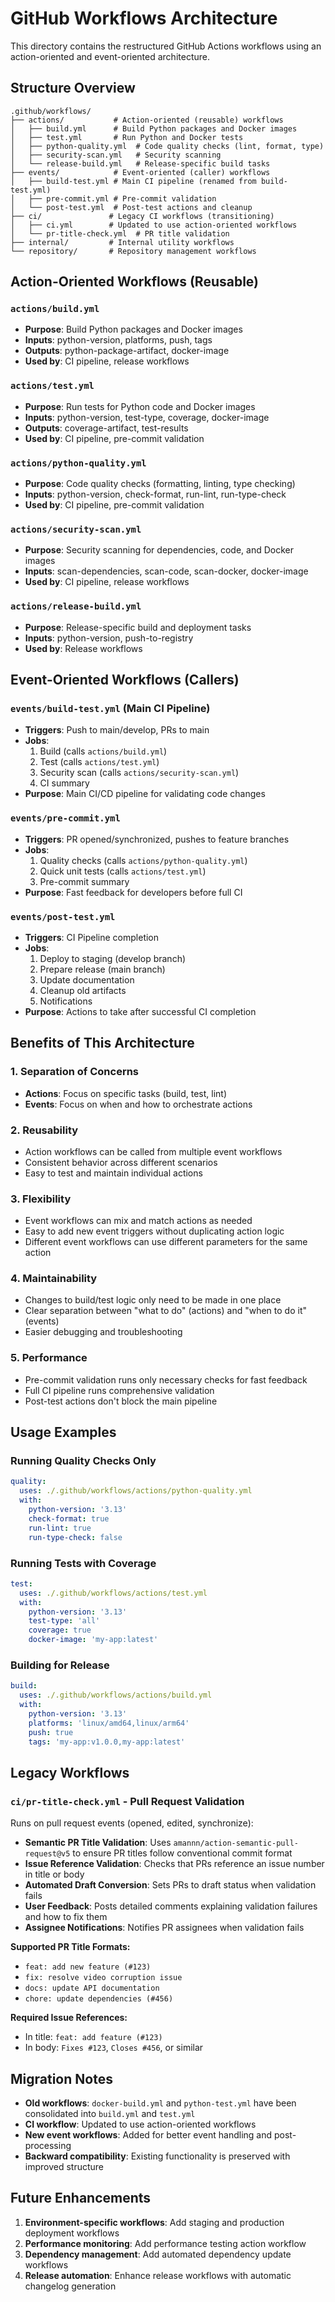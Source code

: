# GitHub Workflows Architecture

This directory contains the restructured GitHub Actions workflows using an action-oriented and event-oriented architecture.

## Structure Overview

```
.github/workflows/
├── actions/           # Action-oriented (reusable) workflows
│   ├── build.yml      # Build Python packages and Docker images
│   ├── test.yml       # Run Python and Docker tests
│   ├── python-quality.yml  # Code quality checks (lint, format, type)
│   ├── security-scan.yml   # Security scanning
│   └── release-build.yml   # Release-specific build tasks
├── events/            # Event-oriented (caller) workflows
│   ├── build-test.yml # Main CI pipeline (renamed from build-test.yml)
│   ├── pre-commit.yml # Pre-commit validation
│   └── post-test.yml  # Post-test actions and cleanup
├── ci/               # Legacy CI workflows (transitioning)
│   ├── ci.yml        # Updated to use action-oriented workflows
│   └── pr-title-check.yml  # PR title validation
├── internal/         # Internal utility workflows
└── repository/       # Repository management workflows
```

## Action-Oriented Workflows (Reusable)

### `actions/build.yml`
- **Purpose**: Build Python packages and Docker images
- **Inputs**: python-version, platforms, push, tags
- **Outputs**: python-package-artifact, docker-image
- **Used by**: CI pipeline, release workflows

### `actions/test.yml`
- **Purpose**: Run tests for Python code and Docker images
- **Inputs**: python-version, test-type, coverage, docker-image
- **Outputs**: coverage-artifact, test-results
- **Used by**: CI pipeline, pre-commit validation

### `actions/python-quality.yml`
- **Purpose**: Code quality checks (formatting, linting, type checking)
- **Inputs**: python-version, check-format, run-lint, run-type-check
- **Used by**: CI pipeline, pre-commit validation

### `actions/security-scan.yml`
- **Purpose**: Security scanning for dependencies, code, and Docker images
- **Inputs**: scan-dependencies, scan-code, scan-docker, docker-image
- **Used by**: CI pipeline, release workflows

### `actions/release-build.yml`
- **Purpose**: Release-specific build and deployment tasks
- **Inputs**: python-version, push-to-registry
- **Used by**: Release workflows

## Event-Oriented Workflows (Callers)

### `events/build-test.yml` (Main CI Pipeline)
- **Triggers**: Push to main/develop, PRs to main
- **Jobs**:
  1. Build (calls `actions/build.yml`)
  2. Test (calls `actions/test.yml`)
  3. Security scan (calls `actions/security-scan.yml`)
  4. CI summary
- **Purpose**: Main CI/CD pipeline for validating code changes

### `events/pre-commit.yml`
- **Triggers**: PR opened/synchronized, pushes to feature branches
- **Jobs**:
  1. Quality checks (calls `actions/python-quality.yml`)
  2. Quick unit tests (calls `actions/test.yml`)
  3. Pre-commit summary
- **Purpose**: Fast feedback for developers before full CI

### `events/post-test.yml`
- **Triggers**: CI Pipeline completion
- **Jobs**:
  1. Deploy to staging (develop branch)
  2. Prepare release (main branch)
  3. Update documentation
  4. Cleanup old artifacts
  5. Notifications
- **Purpose**: Actions to take after successful CI completion

## Benefits of This Architecture

### 1. **Separation of Concerns**
- **Actions**: Focus on specific tasks (build, test, lint)
- **Events**: Focus on when and how to orchestrate actions

### 2. **Reusability**
- Action workflows can be called from multiple event workflows
- Consistent behavior across different scenarios
- Easy to test and maintain individual actions

### 3. **Flexibility**
- Event workflows can mix and match actions as needed
- Easy to add new event triggers without duplicating action logic
- Different event workflows can use different parameters for the same action

### 4. **Maintainability**
- Changes to build/test logic only need to be made in one place
- Clear separation between "what to do" (actions) and "when to do it" (events)
- Easier debugging and troubleshooting

### 5. **Performance**
- Pre-commit validation runs only necessary checks for fast feedback
- Full CI pipeline runs comprehensive validation
- Post-test actions don't block the main pipeline

## Usage Examples

### Running Quality Checks Only
```yaml
quality:
  uses: ./.github/workflows/actions/python-quality.yml
  with:
    python-version: '3.13'
    check-format: true
    run-lint: true
    run-type-check: false
```

### Running Tests with Coverage
```yaml
test:
  uses: ./.github/workflows/actions/test.yml
  with:
    python-version: '3.13'
    test-type: 'all'
    coverage: true
    docker-image: 'my-app:latest'
```

### Building for Release
```yaml
build:
  uses: ./.github/workflows/actions/build.yml
  with:
    python-version: '3.13'
    platforms: 'linux/amd64,linux/arm64'
    push: true
    tags: 'my-app:v1.0.0,my-app:latest'
```

## Legacy Workflows

### `ci/pr-title-check.yml` - Pull Request Validation
Runs on pull request events (opened, edited, synchronize):
- **Semantic PR Title Validation**: Uses `amannn/action-semantic-pull-request@v5` to ensure PR titles follow conventional commit format
- **Issue Reference Validation**: Checks that PRs reference an issue number in title or body
- **Automated Draft Conversion**: Sets PRs to draft status when validation fails
- **User Feedback**: Posts detailed comments explaining validation failures and how to fix them
- **Assignee Notifications**: Notifies PR assignees when validation fails

**Supported PR Title Formats:**
- `feat: add new feature (#123)`
- `fix: resolve video corruption issue`
- `docs: update API documentation`
- `chore: update dependencies (#456)`

**Required Issue References:**
- In title: `feat: add feature (#123)`
- In body: `Fixes #123`, `Closes #456`, or similar

## Migration Notes

- **Old workflows**: `docker-build.yml` and `python-test.yml` have been consolidated into `build.yml` and `test.yml`
- **CI workflow**: Updated to use action-oriented workflows
- **New event workflows**: Added for better event handling and post-processing
- **Backward compatibility**: Existing functionality is preserved with improved structure

## Future Enhancements

1. **Environment-specific workflows**: Add staging and production deployment workflows
2. **Performance monitoring**: Add performance testing action workflow
3. **Dependency management**: Add automated dependency update workflows
4. **Release automation**: Enhance release workflows with automatic changelog generation
